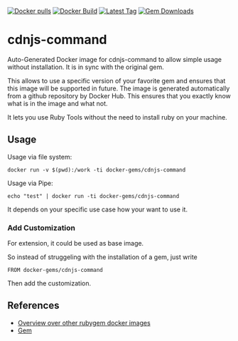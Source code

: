[![Docker pulls](https://img.shields.io/docker/pulls/rubygem/cdnjs-command.svg)](https://hub.docker.com/r/rubygem/cdnjs-command/)
[![Docker Build](https://img.shields.io/docker/automated/rubygem/cdnjs-command.svg)](https://hub.docker.com/r/rubygem/cdnjs-command/)
[![Latest Tag](https://img.shields.io/github/tag/docker-rubygem/cdnjs-command.svg)](https://hub.docker.com/r/rubygem/cdnjs-command/)
[![Gem Downloads](https://img.shields.io/gem/dt/cdnjs-command.svg)](https://rubygems.org/gems/cdnjs-command/)
# cdnjs-command

Auto-Generated Docker image for cdnjs-command to allow simple usage without installation.
It is in sync with the original gem.

This allows to use a specific version of your favorite gem and ensures that this image will be supported in future.
The image is generated automatically from a github repository by Docker Hub.
This ensures that you exactly know what is in the image and what not.

It lets you use Ruby Tools without the need to install ruby on your machine.

## Usage

Usage via file system:

`docker run -v $(pwd):/work -ti docker-gems/cdnjs-command`

Usage via Pipe:

`echo "test" | docker run -ti docker-gems/cdnjs-command`

It depends on your specific use case how your want to use it.

### Add Customization

For extension, it could be used as base image.

So instead of struggeling with the installation of a gem, just write

`FROM docker-gems/cdnjs-command`

Then add the customization.

## References

 - [Overview over other rubygem docker images](https://github.com/thinkbot/docker-rubygem)
 - [Gem](https://rubygems.org/gems/cdnjs-command/)
